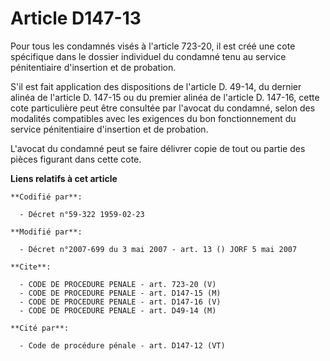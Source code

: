 # Article D147-13

Pour tous les condamnés visés à l'article 723-20, il est créé une cote spécifique dans le dossier individuel du condamné tenu
au service pénitentiaire d'insertion et de probation.

S'il est fait application des dispositions de l'article D. 49-14, du dernier alinéa de l'article D. 147-15 ou du premier
alinéa de l'article D. 147-16, cette cote particulière peut être consultée par l'avocat du condamné, selon des modalités
compatibles avec les exigences du bon fonctionnement du service pénitentiaire d'insertion et de probation.

L'avocat du condamné peut se faire délivrer copie de tout ou partie des pièces figurant dans cette cote.

**Liens relatifs à cet article**

	**Codifié par**:

	  - Décret n°59-322 1959-02-23

	**Modifié par**:

	  - Décret n°2007-699 du 3 mai 2007 - art. 13 () JORF 5 mai 2007

	**Cite**:

	  - CODE DE PROCEDURE PENALE - art. 723-20 (V)
	  - CODE DE PROCEDURE PENALE - art. D147-15 (M)
	  - CODE DE PROCEDURE PENALE - art. D147-16 (V)
	  - CODE DE PROCEDURE PENALE - art. D49-14 (M)

	**Cité par**:

	  - Code de procédure pénale - art. D147-12 (VT)
